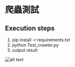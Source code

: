 # 爬蟲測試
## Execution steps
1. pip install -r requirements.txt
2. python Test_crawler.py
3. output result

![alt text](https://i.imgur.com/Fpk3WYe.png)

